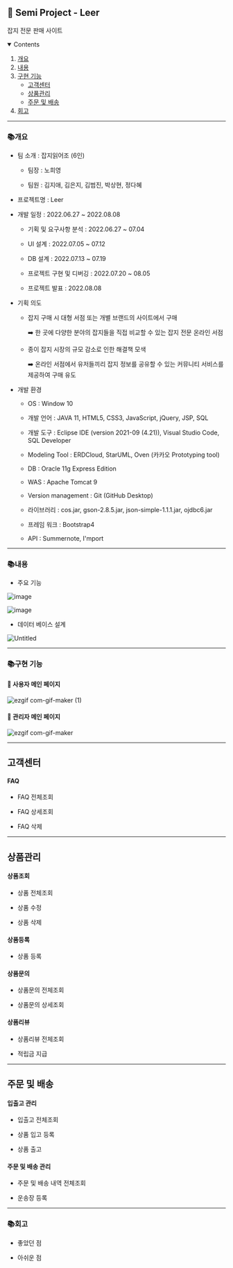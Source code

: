 <h2>📖 Semi Project - Leer</h2>
<p> 잡지 전문 판매 사이트 <p>

<details open="open">
 <summary>Contents</summary>
 <ol>
  <li>
   <a href="#개요">개요</a>
  </li>
  <li>
   <a href="#내용">내용</a>
  </li>
  <li>
   <a href="#구현-기능">구현 기능</a>
   <ul>
     <li><a href="#고객센터">고객센터</li>
     <li><a href="#상품관리">상품관리</li>
     <li><a href="#주문-및-배송">주문 및 배송</li>
   </ul>
  </li>
  <li>
   <a href="#회고">회고</a>
  </li>
 </ol>
</details>

---------

### 📚개요

 - 팀 소개 : 잡지읽어조 (6인)
   
   - 팀장 : 노희영
   
   - 팀원 : 김지애, 김은지, 김범진, 박상현, 정다혜

 - 프로젝트명 : Leer
 
 - 개발 일정 : 2022.06.27 ~ 2022.08.08
 
   - 기획 및 요구사항 분석 : 2022.06.27 ~ 07.04
   
   - UI 설계 : 2022.07.05 ~ 07.12
   
   - DB 설계 : 2022.07.13 ~ 07.19
   
   - 프로젝트 구현 및 디버깅 : 2022.07.20 ~ 08.05
   
   - 프로젝트 발표 : 2022.08.08
 
 - 기획 의도 
 
   - 잡지 구매 시 대형 서점 또는 개별 브랜드의 사이트에서 구매 
   
     ➡️ 한 곳에 다양한 분야의 잡지들을 직접 비교할 수 있는 잡지 전문 온라인 서점
   
   - 종이 잡지 시장의 규모 감소로 인한 해결책 모색 
   
     ➡️ 온라인 서점에서 유저들끼리 잡지 정보를 공유할 수 있는 커뮤니티 서비스를 제공하여 구매 유도
 
 - 개발 환경
 
   - OS : Window 10

   - 개발 언어 : JAVA 11, HTML5, CSS3, JavaScript, jQuery, JSP, SQL

   - 개발 도구 : Eclipse IDE (version 2021-09 (4.21)), Visual Studio Code, SQL Developer

   - Modeling Tool : ERDCloud, StarUML, Oven (카카오 Prototyping tool)

   - DB : Oracle 11g Express Edition

   - WAS : Apache Tomcat 9

   - Version management : Git (GitHub Desktop) 

   - 라이브러리 : cos.jar, gson-2.8.5.jar, json-simple-1.1.1.jar, ojdbc6.jar

   - 프레임 워크 : Bootstrap4

   - API : Summernote, I'mport
 
---------

### 📚내용 

 - 주요 기능  
 
 ![image](https://user-images.githubusercontent.com/99962500/196362713-7d9ec5c2-5cbe-4e46-8ee7-fa0b75f54d52.png)
 
 ![image](https://user-images.githubusercontent.com/99962500/196363163-0f183fe2-1aba-4bde-bb15-5236b1e550ca.png)


 - 데이터 베이스 설계 
 
 ![Untitled](https://user-images.githubusercontent.com/99962500/196363608-352702c1-8faf-45fd-b481-d00c7e836b33.png)

---------
 
### 📚구현 기능

 #### 📍 사용자 메인 페이지
 ![ezgif com-gif-maker (1)](https://user-images.githubusercontent.com/99962500/196475218-6fcfd2ff-689f-4470-8e90-707fe3a1390f.gif)
 
 #### 📍 관리자 메인 페이지
 ![ezgif com-gif-maker](https://user-images.githubusercontent.com/99962500/196474714-0a35d907-1172-4838-a478-ca6c5bdb71dc.gif)
 
 ---------
 
 ## 고객센터
 
 #### FAQ
 
 - FAQ 전체조회
 
 - FAQ 상세조회
 
 - FAQ 삭제
 
 ---------
 
 ## 상품관리
 
 #### 상품조회
 
 - 상품 전체조회
 
 - 상품 수정
 
 - 상품 삭제
 
 #### 상품등록
 
 - 상품 등록
 
 #### 상품문의
 
 - 상품문의 전체조회
 
 - 상품문의 상세조회
 
 #### 상품리뷰
 
 - 상품리뷰 전체조회
 
 - 적립금 지급
 
 ---------
 
 ## 주문 및 배송
 
 #### 입출고 관리
 
 - 입출고 전체조회
 
 - 상품 입고 등록
 
 - 상품 출고 
 
 #### 주문 및 배송 관리
 
 - 주문 및 배송 내역 전체조회
 
 - 운송장 등록 
 
---------

### 📚회고

- 좋았던 점

- 아쉬운 점 
 
